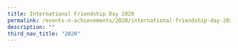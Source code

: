 ```yaml
---
title: International Friendship Day 2020
permalink: /events-n-achievements/2020/international-friendship-day-2020/
description: ""
third_nav_title: "2020"
---
```

